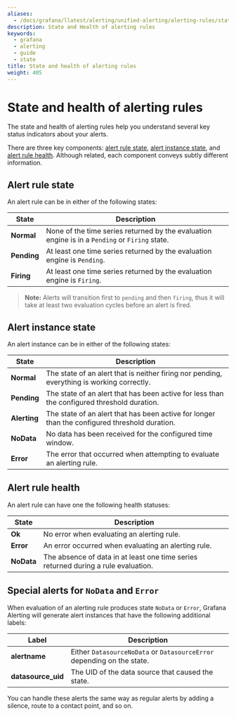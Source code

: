 ```yaml
---
aliases:
  - /docs/grafana/llatest/alerting/unified-alerting/alerting-rules/state-and-health/
description: State and Health of alerting rules
keywords:
  - grafana
  - alerting
  - guide
  - state
title: State and health of alerting rules
weight: 405
---
```


# State and health of alerting rules

The state and health of alerting rules help you understand several key status indicators about your alerts.

There are three key components: [alert rule state](#alert-rule-state), [alert instance state](#alert-instance-state), and [alert rule health](#alert-rule-health). Although related, each component conveys subtly different information.

## Alert rule state

An alert rule can be in either of the following states:

| State       | Description                                                                                    |
| ----------- | ---------------------------------------------------------------------------------------------- |
| **Normal**  | None of the time series returned by the evaluation engine is in a `Pending` or `Firing` state. |
| **Pending** | At least one time series returned by the evaluation engine is `Pending`.                       |
| **Firing**  | At least one time series returned by the evaluation engine is `Firing`.                        |

> **Note:** Alerts will transition first to `pending` and then `firing`, thus it will take at least two evaluation cycles before an alert is fired.

## Alert instance state

An alert instance can be in either of the following states:

| State        | Description                                                                                   |
| ------------ | --------------------------------------------------------------------------------------------- |
| **Normal**   | The state of an alert that is neither firing nor pending, everything is working correctly.    |
| **Pending**  | The state of an alert that has been active for less than the configured threshold duration.   |
| **Alerting** | The state of an alert that has been active for longer than the configured threshold duration. |
| **NoData**   | No data has been received for the configured time window.                                     |
| **Error**    | The error that occurred when attempting to evaluate an alerting rule.                         |

## Alert rule health

An alert rule can have one the following health statuses:

| State      | Description                                                                        |
| ---------- | ---------------------------------------------------------------------------------- |
| **Ok**     | No error when evaluating an alerting rule.                                         |
| **Error**  | An error occurred when evaluating an alerting rule.                                |
| **NoData** | The absence of data in at least one time series returned during a rule evaluation. |

## Special alerts for `NoData` and `Error`

When evaluation of an alerting rule produces state `NoData` or `Error`, Grafana Alerting will generate alert instances that have the following additional labels:

| Label              | Description                                                            |
| ------------------ | ---------------------------------------------------------------------- |
| **alertname**      | Either `DatasourceNoData` or `DatasourceError` depending on the state. |
| **datasource_uid** | The UID of the data source that caused the state.                      |

You can handle these alerts the same way as regular alerts by adding a silence, route to a contact point, and so on.
